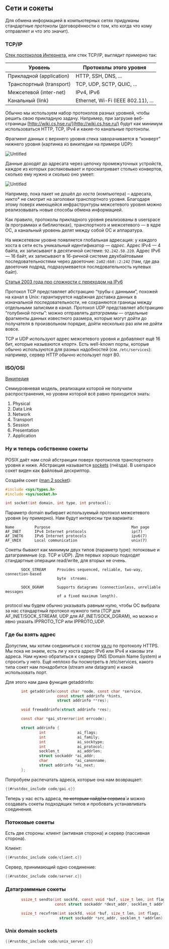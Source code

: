 ## Сети и сокеты

Для обмена информацией в компьютерных сетях придуманы стандартные *протоколы*
(договорённости о том, кто когда что кому отправляет и что это значит).

### TCP/IP
 [Стек протоколов Интернета](https://en.wikipedia.org/wiki/Internet_protocol_suite),
или стек TCP/IP, выглядит примерно так:

| Уровень | Протоколы этого уровня |
| --- | --- |
| Прикладной (application) | HTTP, SSH, DNS, ... |
| Транспортный (transport) | TCP, UDP, SCTP, QUIC, ... |
| Межсетевой (inter-net) | IPv4, IPv6 |
| Канальный (link) | Ethernet, Wi-Fi (IEEE 802.11), ... |

Обычно мы используем набор протоколов разных уровней, чтобы решить свою
прикладную задачу. Например, при загрузке веб-страницы
[http://wiki.cs.hse.ru/](http://wiki.cs.hse.ru/) будут как минимум
использоваться HTTP, TCP, IPv4 и какие-то канальные протоколы.

Фрагмент данных с верхнего уровня стека заворачивается в “конверт” нижнего
уровня (картинка из википедии на примере UDP):

![Untitled](sockets/Untitled.png)

Данные доходят до адресата через цепочку промежуточных устройств, каждое из
которых распаковывает и просматривает столько конвертов, сколько ему нужно и
сколько оно умеет:

![Untitled](sockets/Untitled%201.png)

Например, пока пакет не дошёл до *хоста* (компьютера) – адресата, никто* не
смотрит на заголовки транспортного уровня. Благодаря этому поверх имеющейся
инфраструктуры межсетевого уровня можно реализовывать новые способы обмена
информацией.

Как правило, протоколы прикладного уровня реализованы в userspace (в программах
и библиотеках), транспортного и межсетевого — в ядре ОС, а канальный уровень
делят между собой ОС и аппаратура.

На межсетевом уровне появляется глобальная адресация: у каждого хоста в сети
есть уникальный идентификатор — *адрес*. Адрес IPv4 — 4 байта, их записывают в
десятичной системе: `92.242.58.220`. Адрес IPv6 — 16 байт, их записывают в
16-ричной системе двухбайтовыми последовательностями через двоеточие:
`2a02:6b8::2:242` (там, где два двоеточия подряд, подразумевается
последовательность нулевых байт).

[Статья 2003 года про сложности с переходом на IPv6](https://cr.yp.to/djbdns/ipv6mess.html)

Протокол TCP представляет абстракцию “трубы с данными”, похожей на канал в Unix:
гарантируется надёжная доставка данных в изначальной последовательности, не
сохраняются границы между отдельными записями в канал. Протокол UDP представляет
абстракцию “голубиной почты”: можно отправлять *датаграммы* — отдельные
фрагменты данных известного размера, которые могут дойти до получателя в
произвольном порядке, дойти несколько раз или не дойти вовсе.

TCP и UDP используют адрес межсетевого уровня и добавляют ещё 16 бит, которые
называются «*порт*». Есть well-known порты, которые обычно используются для
разных надобностей (см. `/etc/services`): например, сервер HTTP обычно
использует порт 80.

### ISO/OSI
[Википедия](https://en.wikipedia.org/wiki/OSI_model)

Семиуровневая модель, реализации которой не получили распространения,
но уровни которой всё равно приходится знать:

1. Physical
2. Data Link
3. Network
4. Transport
5. Session
6. Presentation
7. Application

### Ну и теперь собственно сокеты

POSIX даёт нам слой абстракции поверх протоколов транспортного уровня и ниже.
Абстракция называется [sockets](https://en.wikipedia.org/wiki/Berkeley_sockets)
(гнёзда). В userspace сокет виден как файловый дескриптор.

Создаём сокет ([man 2 socket](https://man7.org/linux/man-pages/man2/socket.2.html)):

```c
#include <sys/types.h>
#include <sys/socket.h>

int socket(int domain, int type, int protocol);
```

Параметр domain выбирает используемый протокол межсетевого уровня (ну примерно).
Нам будут интересны три варианта:

```
Name         Purpose                                    Man page
AF_INET      IPv4 Internet protocols                    ip(7)
AF_INET6     IPv6 Internet protocols                    ipv6(7)
AF_UNIX      Local communication                        unix(7)
```

Сокеты бывают как минимум двух типов (параметр type): потоковые и датаграммные
(ср. TCP и UDP). Для первых хорошо подходят стандартные операции read/write, для
вторых не очень.

```
       SOCK_STREAM     Provides sequenced, reliable, two-way, connection-based
                       byte  streams.

       SOCK_DGRAM      Supports datagrams (connectionless, unreliable messages
                       of a fixed maximum length).
```

protocol мы будем обычно указывать равным нулю, чтобы ОС выбрала за нас
стандартный протокол нужного типа (TCP для AF_INET/SOCK_STREAM, UDP для
AF_INET/SOCK_DGRAM), но можно и явно указать IPPROTO_TCP или IPPROTO_UDP.

### Где бы взять адрес

Допустим, мы хотим соединиться с хостом [ya.ru](http://ya.ru) по протоколу
HTTPS. Мы пока не знаем, есть ли у хоста адрес IPv6 или IPv4 и каковы эти
адреса. Нам нужно обратиться к серверу DNS (Domain Name System) и спросить у
него. Ещё неплохо бы посмотреть в /etc/services, какого типа сокет нам
понадобится (stream или datagram) и какой использовать порт.

Для этого нам дана функция getaddrinfo:

```c
       int getaddrinfo(const char *node, const char *service,
                       const struct addrinfo *hints,
                       struct addrinfo **res);

       void freeaddrinfo(struct addrinfo *res);

       const char *gai_strerror(int errcode);

       struct addrinfo {
               int              ai_flags;
               int              ai_family;
               int              ai_socktype;
               int              ai_protocol;
               socklen_t        ai_addrlen;
               struct sockaddr *ai_addr;
               char            *ai_canonname;
               struct addrinfo *ai_next;
       };
```

Попробуем распечатать адреса, которые она нам возвращает:

```c
{{#rustdoc_include code/gai.c}}
```

Теперь у нас есть адреса, ~~по которым найдём сервиса́~~ и можно создавать
сокеты подходящих типов и пробовать устанавливать соединения.

### Потоковые сокеты

Есть две стороны: клиент (активная сторона) и сервер (пассивная сторона).

Клиент:

```c
{{#rustdoc_include code/client.c}}
```

Сервер, принимающий одно соединение:

```c
{{#rustdoc_include code/server.c}}
```

### Датаграммные сокеты

```c
       ssize_t sendto(int sockfd, const void *buf, size_t len, int flags,
                      const struct sockaddr *dest_addr, socklen_t addrlen);

       ssize_t recvfrom(int sockfd, void *buf, size_t len, int flags,
                        struct sockaddr *src_addr, socklen_t *addrlen);
```

### Unix domain sockets

```c
{{#rustdoc_include code/unix_server.c}}
```
